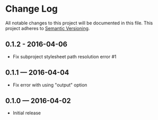 # Change Log
All notable changes to this project will be documented in this file.
This project adheres to [Semantic Versioning](http://semver.org/).

## 0.1.2 - 2016-04-06
- Fix subproject stylesheet path resolution error #1

## 0.1.1 — 2016-04-04
- Fix error with using "output" option

## 0.1.0 — 2016-04-02
- Initial release
